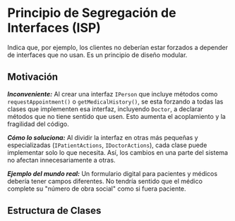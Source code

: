 # Principio de Segregación de Interfaces (ISP)
Indica que, por ejemplo, los clientes no deberían estar forzados a depender de interfaces que no usan. Es un principio de diseño modular.

## Motivación
___Inconveniente:___ Al crear una interfaz ``IPerson`` que incluye métodos como ``requestAppointment()`` o ``getMedicalHistory()``, se esta forzando a todas las clases que implementen esa interfaz, incluyendo ``Doctor``, a declarar métodos que no tiene sentido que usen. Esto aumenta el acoplamiento y la fragilidad del código.

___Cómo lo soluciona:___ Al dividir la interfaz en otras más pequeñas y especializadas (``IPatientActions``, ``IDoctorActions``), cada clase puede implementar solo lo que necesita. Así, los cambios en una parte del sistema no afectan innecesariamente a otras.

___Ejemplo del mundo real:___ Un formulario digital para pacientes y médicos debería tener campos diferentes. No tendría sentido que el médico complete su "número de obra social" como si fuera paciente.

## Estructura de Clases